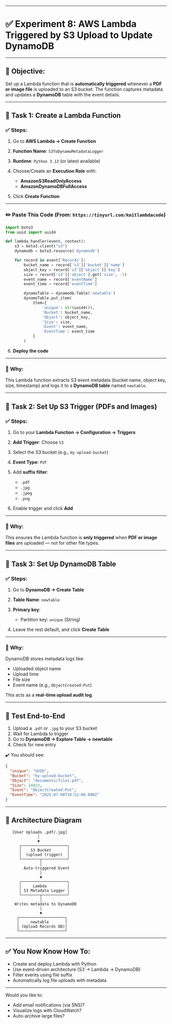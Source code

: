 

---

# ✅ **Experiment 8: AWS Lambda Triggered by S3 Upload to Update DynamoDB**

---

## 🎯 **Objective:**

Set up a Lambda function that is **automatically triggered** whenever a **PDF or image file** is uploaded to an S3 bucket. The function captures metadata and updates a **DynamoDB** table with the event details.

---

## 🔧 **Task 1: Create a Lambda Function**

### ✅ **Steps:**

1. Go to **AWS Lambda → Create Function**
2. **Function Name**: `S3ToDynamoMetadataLogger`
3. **Runtime**: `Python 3.12` (or latest available)
4. Choose/Create an **Execution Role** with:

   * **AmazonS3ReadOnlyAccess**
   * **AmazonDynamoDBFullAccess**
5. Click **Create Function**

---

### ✏️ **Paste This Code** (From: `https://tinyurl.com/kmitlambdacode`)

```python
import boto3
from uuid import uuid4

def lambda_handler(event, context):
    s3 = boto3.client("s3")
    dynamodb = boto3.resource('dynamodb')

    for record in event['Records']:
        bucket_name = record['s3']['bucket']['name']
        object_key = record['s3']['object']['key']
        size = record['s3']['object'].get('size', -1)
        event_name = record['eventName']
        event_time = record['eventTime']

        dynamoTable = dynamodb.Table('newtable')
        dynamoTable.put_item(
            Item={
                'unique': str(uuid4()),
                'Bucket': bucket_name,
                'Object': object_key,
                'Size': size,
                'Event': event_name,
                'EventTime': event_time
            }
        )
```

6. **Deploy the code**

---

### 🧠 **Why:**

This Lambda function extracts S3 event metadata (bucket name, object key, size, timestamp) and logs it to a **DynamoDB table** named `newtable`.

---

## 🔧 **Task 2: Set Up S3 Trigger (PDFs and Images)**

### ✅ **Steps:**

1. Go to your **Lambda Function → Configuration → Triggers**
2. **Add Trigger**: Choose `S3`
3. Select the S3 bucket (e.g., `my-upload-bucket`)
4. **Event Type**: `PUT`
5. Add **suffix filter**:

   * `.pdf`
   * `.jpg`
   * `.jpeg`
   * `.png`
6. Enable trigger and click **Add**

---

### 🧠 **Why:**

This ensures the Lambda function is **only triggered** when **PDF or image files** are uploaded — not for other file types.

---

## 🔧 **Task 3: Set Up DynamoDB Table**

### ✅ **Steps:**

1. Go to **DynamoDB → Create Table**
2. **Table Name**: `newtable`
3. **Primary key**:

   * Partition key: `unique` (String)
4. Leave the rest default, and click **Create Table**

---

### 🧠 **Why:**

DynamoDB stores metadata logs like:

* Uploaded object name
* Upload time
* File size
* Event name (e.g., `ObjectCreated:Put`)

This acts as a **real-time upload audit log**.

---

## 🧪 **Test End-to-End**

1. Upload a `.pdf` or `.jpg` to your S3 bucket
2. Wait for Lambda to trigger
3. Go to **DynamoDB → Explore Table → newtable**
4. Check for new entry

✔️ You should see:

```json
{
  "unique": "UUID",
  "Bucket": "my-upload-bucket",
  "Object": "documents/file1.pdf",
  "Size": 24823,
  "Event": "ObjectCreated:Put",
  "EventTime": "2025-07-08T10:52:00.000Z"
}
```

---

## 📘 Architecture Diagram

```plaintext
   [User Uploads .pdf/.jpg]
              │
              ▼
      ┌────────────────────┐
      │    S3 Bucket       │
      │  (upload trigger)  │
      └────────┬───────────┘
               │
        Auto-triggered Event
               │
               ▼
      ┌────────────────────┐
      │     Lambda         │
      │ S3 Metadata Logger │
      └────────┬───────────┘
               │
    Writes metadata to DynamoDB
               │
               ▼
     ┌────────────────────┐
     │     newtable       │
     │ (Upload Records DB)│
     └────────────────────┘
```

---

## ✅ You Now Know How To:

* Create and deploy Lambda with Python
* Use event-driven architecture (S3 → Lambda → DynamoDB)
* Filter events using file suffix
* Automatically log file uploads with metadata

---

Would you like to:

* Add email notifications (via SNS)?
* Visualize logs with CloudWatch?
* Auto-archive large files?
